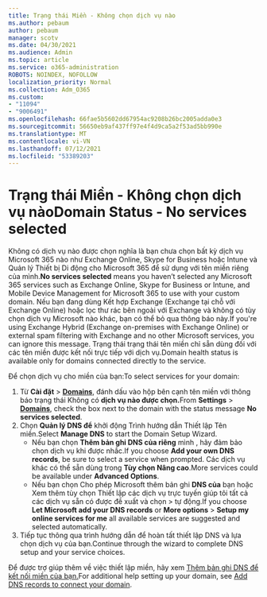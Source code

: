 ```yaml
---
title: Trạng thái Miền - Không chọn dịch vụ nào
ms.author: pebaum
author: pebaum
manager: scotv
ms.date: 04/30/2021
ms.audience: Admin
ms.topic: article
ms.service: o365-administration
ROBOTS: NOINDEX, NOFOLLOW
localization_priority: Normal
ms.collection: Adm_O365
ms.custom:
- "11094"
- "9006491"
ms.openlocfilehash: 66fae5b5602dd67954ac9208b26bc2005adda0e3
ms.sourcegitcommit: 56650eb9af437ff97e4f4d9ca5a2f53ad5bb990e
ms.translationtype: MT
ms.contentlocale: vi-VN
ms.lasthandoff: 07/12/2021
ms.locfileid: "53389203"
---
```

# <a name="domain-status---no-services-selected"></a><span data-ttu-id="d6694-102">Trạng thái Miền - Không chọn dịch vụ nào</span><span class="sxs-lookup"><span data-stu-id="d6694-102">Domain Status - No services selected</span></span>

<span data-ttu-id="d6694-103"> Không có dịch vụ nào được chọn nghĩa là bạn chưa chọn bất kỳ dịch vụ Microsoft 365 nào như Exchange Online, Skype for Business hoặc Intune và Quản lý Thiết bị Di động cho Microsoft 365 để sử dụng với tên miền riêng của mình.</span><span class="sxs-lookup"><span data-stu-id="d6694-103">**No services selected** means you haven’t selected any Microsoft 365 services such as Exchange Online, Skype for Business or Intune, and Mobile Device Management for Microsoft 365 to use with your custom domain.</span></span> <span data-ttu-id="d6694-104">Nếu bạn đang dùng Kết hợp Exchange (Exchange tại chỗ với Exchange Online) hoặc lọc thư rác bên ngoài với Exchange và không có tùy chọn dịch vụ Microsoft nào khác, bạn có thể bỏ qua thông báo này.</span><span class="sxs-lookup"><span data-stu-id="d6694-104">If you're using Exchange Hybrid (Exchange on-premises with Exchange Online) or external spam filtering with Exchange and no other Microsoft services, you can ignore this message.</span></span> <span data-ttu-id="d6694-105">Trạng thái trạng thái tên miền chỉ sẵn dùng đối với các tên miền được kết nối trực tiếp với dịch vụ.</span><span class="sxs-lookup"><span data-stu-id="d6694-105">Domain health status is available only for domains connected directly to the service.</span></span>

<span data-ttu-id="d6694-106">Để chọn dịch vụ cho miền của bạn:</span><span class="sxs-lookup"><span data-stu-id="d6694-106">To select services for your domain:</span></span>

1. <span data-ttu-id="d6694-107">Từ **Cài đặt**  >  [**Domains**](https://admin.microsoft.com/Adminportal/Home), đánh dấu vào hộp bên cạnh tên miền với thông báo trạng thái Không có **dịch vụ nào được chọn.**</span><span class="sxs-lookup"><span data-stu-id="d6694-107">From **Settings** > [**Domains**](https://admin.microsoft.com/Adminportal/Home), check the box next to the domain with the status message **No services selected**.</span></span>
1. <span data-ttu-id="d6694-108">Chọn **Quản lý DNS để** khởi động Trình hướng dẫn Thiết lập Tên miền.</span><span class="sxs-lookup"><span data-stu-id="d6694-108">Select **Manage DNS** to start the Domain Setup Wizard.</span></span>
    - <span data-ttu-id="d6694-109">Nếu bạn chọn **Thêm bản ghi DNS của riêng** mình , hãy đảm bảo chọn dịch vụ khi được nhắc.</span><span class="sxs-lookup"><span data-stu-id="d6694-109">If you choose **Add your own DNS records**, be sure to select a service when prompted.</span></span> <span data-ttu-id="d6694-110">Các dịch vụ khác có thể sẵn dùng trong **Tùy chọn Nâng cao**.</span><span class="sxs-lookup"><span data-stu-id="d6694-110">More services could be available under **Advanced Options**.</span></span>
    - <span data-ttu-id="d6694-111">Nếu bạn chọn Cho phép Microsoft thêm bản ghi **DNS của** bạn hoặc Xem thêm tùy chọn Thiết lập các dịch vụ trực tuyến giúp tôi tất cả các dịch vụ sẵn có được đề xuất và chọn  >   tự động.</span><span class="sxs-lookup"><span data-stu-id="d6694-111">If you choose **Let Microsoft add your DNS records** or **More options** > **Setup my online services for me** all available services are suggested and selected automatically.</span></span>
1. <span data-ttu-id="d6694-112">Tiếp tục thông qua trình hướng dẫn để hoàn tất thiết lập DNS và lựa chọn dịch vụ của bạn.</span><span class="sxs-lookup"><span data-stu-id="d6694-112">Continue through the wizard to complete DNS setup and your service choices.</span></span>
 
<span data-ttu-id="d6694-113">Để được trợ giúp thêm về việc thiết lập miền, hãy xem [Thêm bản ghi DNS để kết nối miền của bạn.](/microsoft-365/admin/get-help-with-domains/create-dns-records-at-any-dns-hosting-provider)</span><span class="sxs-lookup"><span data-stu-id="d6694-113">For additional help setting up your domain, see [Add DNS records to connect your domain](/microsoft-365/admin/get-help-with-domains/create-dns-records-at-any-dns-hosting-provider).</span></span>

